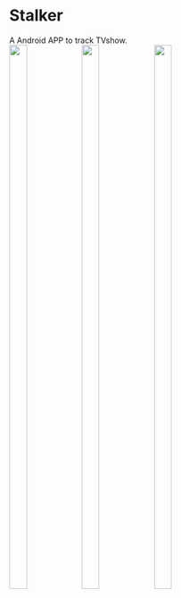 # Stalker
A Android APP to track TVshow.      
<img src="https://github.com/SorryChen/Stalker/blob/master/screenshots/1.jpg" width="25%" height="50%" />
<img src="https://github.com/SorryChen/Stalker/blob/master/screenshots/2.jpg" width="25%" height="50%" />
<img src="https://github.com/SorryChen/Stalker/blob/master/screenshots/3.jpg" width="25%" height="50%" />
